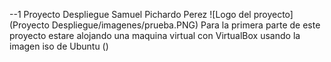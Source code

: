 --1 Proyecto Despliegue Samuel Pichardo Perez 
![Logo del proyecto](Proyecto Despliegue/imagenes/prueba.PNG)
Para la primera parte de este proyecto estare alojando una maquina virtual con VirtualBox usando la imagen iso de Ubuntu ()
